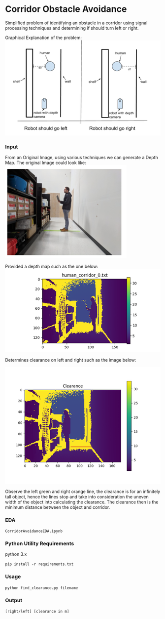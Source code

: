 # Corridor Obstacle Avoidance
Simplified problem of identifying an obstacle in a corridor using signal processing techniques and
determining if should turn left or right.

Graphical Explanation of the problem:
![Depth Map](img/Explanation.png?raw=true "Explanation")

### Input

From an Original Image, using various techniques we can generate a Depth Map. The original Image could look like:
![Original Image](img/original.png?raw=true "Original Image")

Provided a depth map such as the one below:
![Depth Map](img/index.png?raw=true "Depth Map")

Determines clearance on left and right such as the image below:

![Depth Map](img/index6.png?raw=true "Clearance Detection")

Observe the left green and right orange line, the clearance is for an infinitely tall object, hence the lines stop and take into consideration the uneven width of the object into calculating the clearance. The clearance then is the minimum distance between the object and corridor.
### EDA

`CorridorAvoidanceEDA.ipynb`

### Python Utility Requirements

python 3.x

`pip install -r requirements.txt`


### Usage

`python find_clearance.py filename`

### Output

` [right/left] [clearance in m] `
